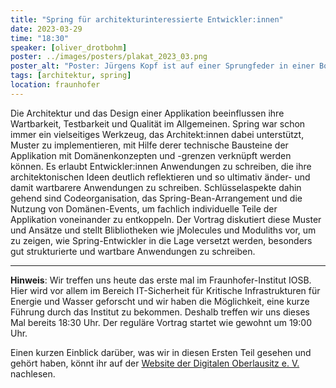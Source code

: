 ```yaml
---
title: "Spring für architekturinteressierte Entwickler:innen"
date: 2023-03-29
time: "18:30"
speaker: [oliver_drotbohm]
poster: ../images/posters/plakat_2023_03.png
poster_alt: "Poster: Jürgens Kopf ist auf einer Sprungfeder in einer Box, die wie ein Springteufel herausragt."
tags: [architektur, spring]
location: fraunhofer
---
```


Die Architektur und das Design einer Applikation beeinflussen ihre Wartbarkeit, Testbarkeit und Qualität im Allgemeinen.
Spring war schon immer ein vielseitiges Werkzeug, das Architekt:innen dabei unterstützt, Muster zu implementieren, mit
Hilfe derer technische Bausteine der Applikation mit Domänenkonzepten und -grenzen verknüpft werden können. Es erlaubt
Entwickler:innen Anwendungen zu schreiben, die ihre architektonischen Ideen deutlich reflektieren und so ultimativ
änder- und damit wartbarere Anwendungen zu schreiben. Schlüsselaspekte dahin gehend sind Codeorganisation, das
Spring-Bean-Arrangement und die Nutzung von Domänen-Events, um fachlich individuelle Teile der Applikation voneinander
zu entkoppeln. Der Vortrag diskutiert diese Muster und Ansätze und stellt Blibliotheken wie jMolecules und Moduliths
vor, um zu zeigen, wie Spring-Entwickler in die Lage versetzt werden, besonders gut strukturierte und wartbare
Anwendungen zu schreiben.

---

**Hinweis**: Wir treffen uns heute das erste mal im Fraunhofer-Institut IOSB. Hier wird vor allem im Bereich
IT-Sicherheit für Kritische Infrastrukturen für Energie und Wasser geforscht und wir haben die Möglichkeit, eine kurze
Führung durch das Institut zu bekommen. Deshalb treffen wir uns dieses Mal bereits 18:30 Uhr. Der reguläre Vortrag
startet wie gewohnt um 19:00 Uhr.

Einen kurzen Einblick darüber, was wir in diesen Ersten Teil gesehen und gehört haben, könnt ihr auf der [Website der Digitalen Oberlausitz e. V.](https://digitale-oberlausitz.eu/news/2023/fraunhoferbesuch_jug/) nachlesen.
